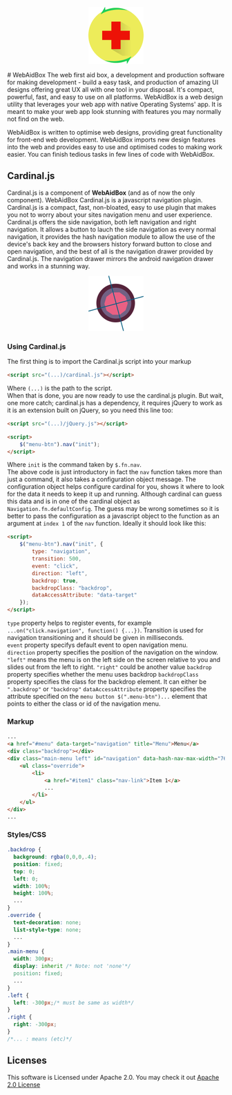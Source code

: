 <p align="center">
  <img src="https://github.com/CalebPitan/WebAidBox/blob/master/WABX128.png"/>
</p>
# WebAidBox
The web first aid box, a development and production software for making development - build a easy task, and production of amazing UI designs offering great UX all with one tool in your disposal. 
It's compact, powerful, fast, and easy to use on all platforms. 
WebAidBox is a web design utility that leverages your web app with native Operating Systems' app. It is meant to make your web app look stunning with features you may normally not find on the web.  

WebAidBox is written to optimise web designs, providing great functionality for front-end web development. WebAidBox imports new design features into the web and provides easy to use and optimised codes to making work easier. You can finish tedious tasks in few lines of code with WebAidBox.  
## Cardinal.js  
Cardinal.js is a component of **WebAidBox** (and as of now the only component). WebAidBox Cardinal.js is a javascript navigation plugin. Cardinal.js is a compact, fast, non-bloated, easy to use plugin that makes you not to worry about your sites navigation menu and user experience. Cardinal.js offers the side navigation, both left navigation and right navigation. It allows a button to lauch the side navigation as every normal navigation, it provides the hash navigation module to allow the use of the device's back key and the browsers history forward button to close and open navigation, and the best of all is the navigation drawer provided by Cardinal.js. The navigation drawer mirrors the android navigation drawer and works in a stunning way.  

<p align="center">
  <img height="128" width="128" src="https://github.com/CalebPitan/WebAidBox/blob/master/Navigation/img/cardinalX256.png" />
</p>  

### Using Cardinal.js  
The first thing is to import the Cardinal.js script into your markup  
```html
<script src="(...)/cardinal.js"></script>
```  
Where `(...)` is the path to the script.  
When that is done, you are now ready to use the cardinal.js plugin. But wait, one more catch; cardinal.js has a dependency, it requires jQuery to work as it is an extension built on jQuery, so you need this line too:  
```html
<script src="(...)/jQuery.js"></script>
```  
```html
<script>  
    $("menu-btn").nav("init");  
</script>
```  
Where `init` is the command taken by `$.fn.nav`.  
The above code is just introductory in fact the `nav` function takes more than just a command, it also takes a configuration object message. The configuration object helps configure cardinal for you, shows it where to look for the data it needs to keep it up and running. Although cardinal can guess this data and is in one of the cardinal object as `Navigation.fn.defaultConfig`. The guess may be wrong sometimes so it is better to pass the configuration as a javascript object to the function as an argument at `index 1` of the `nav` function. Ideally it should look like this:  
```html
<script>
    $("menu-btn").nav("init", {
        type: "navigation",
        transition: 500,
        event: "click",
        direction: "left",
        backdrop: true,
        backdropClass: "backdrop",
        dataAccessAttribute: "data-target"
    });
</script>
```
`type` property helps to register events, for example `...on("click.navigation", function() {...})`. Transition is used for navigation transitioning and it should be given in milliseconds.  
`event` property specifys default event to open navigation menu.  
`direction` property specifies the position of the navigation on the window. `"left"` means the menu is on the left side on the screen relative to you and slides out from the left to right. `"right"` could be another value
`backdrop` property specifies whether the menu uses backdrop
`backdropClass` property specifies the class for the backdrop element. It can either be `".backdrop"` or `"backdrop"`
`dataAccessAttribute` property specifies the attribute specified on the `menu button $(".menu-btn")...` element that points to either the class or id of the navigation menu.  

### Markup  
```html
...
<a href="#menu" data-target="navigation" title="Menu">Menu</a>
<div class="backdrop"></div>
<div class="main-menu left" id="navigation" data-hash-nav-max-width="767" data-nav-drawer-max-width="767">
    <ul class="override">
        <li>
            <a href="#item1" class="nav-link">Item 1</a>
            ...
        </li>
    </ul>
</div>
...
```
### Styles/CSS
```css
.backdrop {
  background: rgba(0,0,0,.4);
  position: fixed;
  top: 0;
  left: 0;
  width: 100%;
  height: 100%;
  ...
}
.override {
  text-decoration: none;
  list-style-type: none;
  ...
}
.main-menu {
  width: 300px;
  display: inherit /* Note: not 'none'*/
  position: fixed;
  ...
}
.left {
  left: -300px;/* must be same as width*/
}
.right {
  right: -300px;
}
/*... : means (etc)*/
```
## Licenses
This software is Licensed under Apache 2.0. You may check it out [Apache 2.0 License](http://www.apache.org/licenses/)
